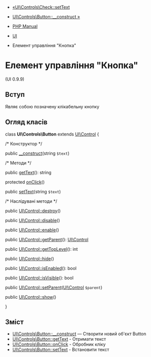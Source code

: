 - [«UI\Controls\Check::setText](ui-controls-check.settext.md)
- [UI\Controls\Button::\_\_construct
»](ui-controls-button.construct.md)

- [PHP Manual](index.md)
- [UI](book.ui.md)
- Елемент управління "Кнопка"

# Елемент управління "Кнопка"

(UI 0.9.9)

## Вступ

Являє собою позначену клікабельну кнопку

## Огляд класів

class **UI\Controls\Button** extends [UI\Control](class.ui-control.md)
{

/\* Конструктор \*/

public [\_\_construct](ui-controls-button.construct.md)(string
`$text`)

/\* Методи \*/

public [getText](ui-controls-button.gettext.md)(): string

protected [onClick](ui-controls-button.onclick.md)()

public [setText](ui-controls-button.settext.md)(string `$text`)

/\* Наслідувані методи \*/

public [UI\Control::destroy](ui-control.destroy.md)()

public [UI\Control::disable](ui-control.disable.md)()

public [UI\Control::enable](ui-control.enable.md)()

public [UI\Control::getParent](ui-control.getparent.md)():
[UI\Control](class.ui-control.md)

public [UI\Control::getTopLevel](ui-control.gettoplevel.md)(): int

public [UI\Control::hide](ui-control.hide.md)()

public [UI\Control::isEnabled](ui-control.isenabled.md)(): bool

public [UI\Control::isVisible](ui-control.isvisible.md)(): bool

public
[UI\Control::setParent](ui-control.setparent.md)([UI\Control](class.ui-control.md)
`$parent`)

public [UI\Control::show](ui-control.show.md)()

}

## Зміст

- [UI\Controls\Button::\_\_construct](ui-controls-button.construct.md)
— Створити новий об'єкт Button
- [UI\Controls\Button::getText](ui-controls-button.gettext.md) -
Отримати текст
- [UI\Controls\Button::onClick](ui-controls-button.onclick.md) -
Обробник кліку
- [UI\Controls\Button::setText](ui-controls-button.settext.md) -
Встановити текст
